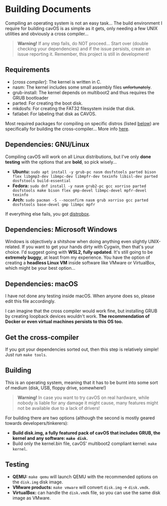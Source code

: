 # Building Documents

Compiling an operating system is not an easy task... The build environment I require for building cavOS is as simple as it gets, only needing a few UNIX utilities and obviously a cross compiler...

> **Warning!** If any step fails, do NOT proceed... Start over (double checking your dependencies) and if the issue persists, create an issue reporting it. Remember, this project is still in development!

## Requirements
- \[*cross compiler*]: The kernel is written in C.
- nasm: The kernel includes some small assembly files ~~unfortunately~~.
- grub-install: The kernel depends on multiboot2 and thus requires the GRUB bootloader
- parted: For creating the boot disk.
- mkdosfs: For creating the FAT32 filesystem inside that disk.
- fatlabel: For labeling that disk as CAVOS.

Most required packages for compiling on specific distros (listed [below](#dependencies-gnulinux)) are specifically for building the cross-compiler... More info [here](https://wiki.osdev.org/GCC_Cross-Compiler).

## Dependencies: GNU/Linux
Compiling cavOS will work on all Linux distributions, but I've only **done testing** with the options that are **bold**, so pick wisely...

- **Ubuntu:** `sudo apt install -y grub-pc nasm dosfstools parted bison flex libgmp3-dev libmpc-dev libmpfr-dev texinfo libisl-dev parted dosfstools build-essential`
- **Fedora:** `sudo dnf install -y nasm grub2-pc gcc xorriso parted dosfstools make bison flex gmp-devel libmpc-devel mpfr-devel texinfo`
- **Arch:** `sudo pacman -S --noconfirm nasm grub xorriso gcc parted dosfstools base-devel gmp libmpc mpfr`

If everything else fails, you got [distrobox](https://github.com/89luca89/distrobox).

## Dependencies: Microsoft Windows
Windows is objectively a shitshow when doing anything even slightly UNIX-related. If you want to get your hands dirty with Cygwin, then that's your choice. I'd suggest going with **WSL2, fully updated**. It's still going to be **extremely buggy**, at least from my experience. You have the option of creating a **headless Linux VM** inside software like VMware or VirtualBox, which might be your best option...

## Dependencies: macOS
I have not done any testing inside macOS. When anyone does so, please edit this file accordingly.

I can imagine that the cross compiler would work fine, but installing GRUB by creating loopback devices wouldn't work. **The recommendation of Docker or even virtual machines persists to this OS too.**

## Get the cross-compiler
If you got your dependencies sorted out, then this step is relatively simple! Just run `make tools`.

## Building
This is an operating system, meaning that it has to be burnt into some sort of medium (disk, USB, floppy drive, somewhere!)

> **Warning!** In case you want to try cavOS on real hardware, while nobody is liable for any damage it might cause, many features might not be available due to a lack of drivers!

For building there are two options (although the second is mostly geared towards developers/tinkerers):
- **Build disk.img, a fully featured pack of cavOS that includes GRUB, the kernel and any software: `make disk`.**
- Build only the kernel.bin file, cavOS' multiboot2 compliant kernel: `make kernel`.

## Testing
- **QEMU:** `make qemu` will launch QEMU with the recommended options on the `disk.img` disk image.
- **VMware products:** `make vmware` will convert `disk.img` -> `disk.vmdk`.
- **VirtualBox:** can handle the `disk.vmdk` file, so you can use the same disk image as VMware.
